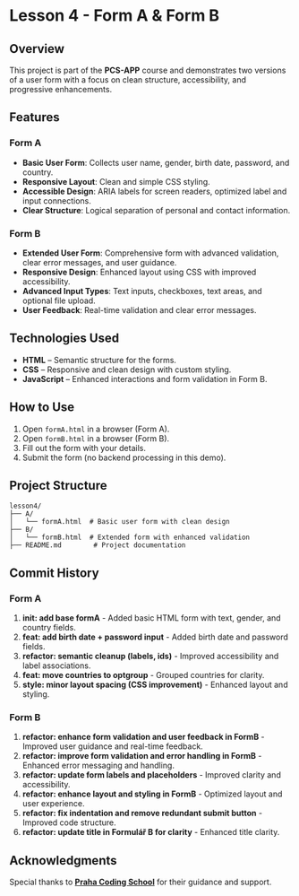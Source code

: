 # Lesson 4 - Form A & Form B

## Overview

This project is part of the **PCS-APP** course and demonstrates two versions of a user form with a focus on clean structure, accessibility, and progressive enhancements.

## Features

### Form A

* **Basic User Form**: Collects user name, gender, birth date, password, and country.
* **Responsive Layout**: Clean and simple CSS styling.
* **Accessible Design**: ARIA labels for screen readers, optimized label and input connections.
* **Clear Structure**: Logical separation of personal and contact information.

### Form B

* **Extended User Form**: Comprehensive form with advanced validation, clear error messages, and user guidance.
* **Responsive Design**: Enhanced layout using CSS with improved accessibility.
* **Advanced Input Types**: Text inputs, checkboxes, text areas, and optional file upload.
* **User Feedback**: Real-time validation and clear error messages.

## Technologies Used

* **HTML** – Semantic structure for the forms.
* **CSS** – Responsive and clean design with custom styling.
* **JavaScript** – Enhanced interactions and form validation in Form B.

## How to Use

1. Open `formA.html` in a browser (Form A).
2. Open `formB.html` in a browser (Form B).
3. Fill out the form with your details.
4. Submit the form (no backend processing in this demo).

## Project Structure

```
lesson4/
├── A/
│   └── formA.html  # Basic user form with clean design
├── B/
│   └── formB.html  # Extended form with enhanced validation
├── README.md        # Project documentation
```

## Commit History

### Form A

1. **init: add base formA** - Added basic HTML form with text, gender, and country fields.
2. **feat: add birth date + password input** - Added birth date and password fields.
3. **refactor: semantic cleanup (labels, ids)** - Improved accessibility and label associations.
4. **feat: move countries to optgroup** - Grouped countries for clarity.
5. **style: minor layout spacing (CSS improvement)** - Enhanced layout and styling.

### Form B

1. **refactor: enhance form validation and user feedback in FormB** - Improved user guidance and real-time feedback.
2. **refactor: improve form validation and error handling in FormB** - Enhanced error messaging and handling.
3. **refactor: update form labels and placeholders** - Improved clarity and accessibility.
4. **refactor: enhance layout and styling in FormB** - Optimized layout and user experience.
5. **refactor: fix indentation and remove redundant submit button** - Improved code structure.
6. **refactor: update title in Formulář B for clarity** - Enhanced title clarity.

## Acknowledgments

Special thanks to [**Praha Coding School**](https://prahacoding.cz/) for their guidance and support.